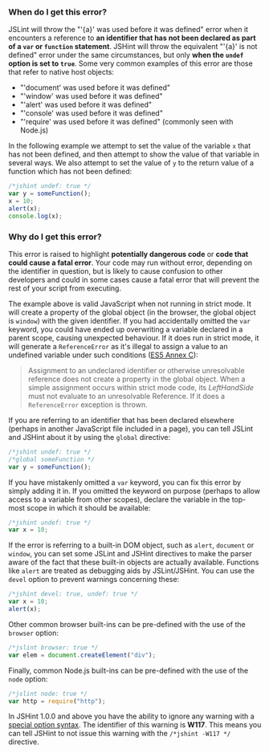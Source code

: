 <!---
{
    "titles": [
        "'{a}' was used before it was defined",
        "'{a}' is not defined",
        "W117"
    ],
    "tools": [
        "jslint",
        "jshint"
    ],
    "tags": [
        "variable"
    ],
    "contributors": [
        "jallardice"
    ],
    "slugs": [
        "a-was-used-before-it-was-defined",
        "a-is-not-defined",
        "w117"
    ]
}
-->

### When do I get this error?

JSLint will throw the "'{a}' was used before it was defined" error when it encounters a reference to **an identifier
that has not been declared as part of a `var` or `function` statement**. JSHint will throw the equivalent "'{a}' is not
defined" error under the same circumstances, but only **when the `undef` option is set to `true`**. Some very common
examples of this error are those that refer to native host objects:

 - "'document' was used before it was defined"
 - "'window' was used before it was defined"
 - "'alert' was used before it was defined"
 - "'console' was used before it was defined"
 - "'require' was used before it was defined" (commonly seen with Node.js)

In the following example we attempt to set the value of the variable `x` that has not been defined, and then attempt to
show the value of that variable in several ways. We also attempt to set the value of `y` to the return value of a
function which has not been defined:

```javascript
/*jshint undef: true */
var y = someFunction();
x = 10;
alert(x);
console.log(x);
```

### Why do I get this error?

This error is raised to highlight **potentially dangerous code** or **code that could cause a fatal error**. Your code
may run without error, depending on the identifier in question, but is likely to cause confusion to other developers and
could in some cases cause a fatal error that will prevent the rest of your script from executing.

The example above is valid JavaScript when not running in strict mode. It will create a property of the global object
(in the browser, the global object is `window`) with the given identifier. If you had accidentally omitted the `var`
keyword, you could have ended up overwriting a variable declared in a parent scope, causing unexpected behaviour. If it
does run in strict mode, it will generate a `ReferenceError` as it's illegal to assign a value to an undefined variable
under such conditions ([ES5 Annex C](http://es5.github.com/#C)):

> Assignment to an undeclared identifier or otherwise unresolvable reference does not create a property in the global
> object. When a simple assignment occurs within strict mode code, its *LeftHandSide* must not evaluate to an
> unresolvable Reference. If it does a `ReferenceError` exception is thrown.

If you are referring to an identifier that has been declared elsewhere (perhaps in another JavaScript file included in a
page), you can tell JSLint and JSHint about it by using the `global` directive:

```javascript
/*jshint undef: true */
/*global someFunction */
var y = someFunction();
```

If you have mistakenly omitted a `var` keyword, you can fix this error by simply adding it in. If you omitted the
keyword on purpose (perhaps to allow access to a variable from other scopes), declare the variable in the top-most scope
in which it should be available:

```javascript
/*jshint undef: true */
var x = 10;
```

If the error is referring to a built-in DOM object, such as `alert`, `document` or `window`, you can set some JSLint and
JSHint directives to make the parser aware of the fact that these built-in objects are actually available. Functions
like `alert` are treated as debugging aids by JSLint/JSHint. You can use the `devel` option to prevent warnings
concerning these:

```javascript
/*jshint devel: true, undef: true */
var x = 10;
alert(x);
```

Other common browser built-ins can be pre-defined with the use of the `browser` option:

```javascript
/*jslint browser: true */
var elem = document.createElement("div");
```

Finally, common Node.js built-ins can be pre-defined with the use of the `node` option:

```javascript
/*jslint node: true */
var http = require("http");
```

In JSHint 1.0.0 and above you have the ability to ignore any warning with a [special option
syntax](http://jshint.com/docs/#options). The identifier of this warning is **W117**. This means you can tell JSHint to
not issue this warning with the `/*jshint -W117 */` directive.
